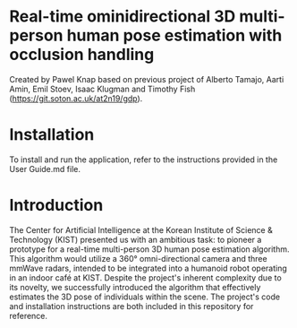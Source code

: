 # Real-time ominidirectional 3D multi-person human pose estimation with occlusion handling
Created by Pawel Knap based on previous project of Alberto Tamajo, Aarti Amin, Emil Stoev, Isaac Klugman and Timothy Fish (https://git.soton.ac.uk/at2n19/gdp).

# Installation
To install and run the application, refer to the instructions provided in the User Guide.md file.

# Introduction
The Center for Artificial Intelligence at the Korean Institute of Science & Technology (KIST) presented us with an ambitious task: to pioneer a prototype for a real-time multi-person 3D human pose estimation algorithm. This algorithm would utilize a 360° omni-directional camera and three mmWave radars, intended to be integrated into a humanoid robot operating in an indoor café at KIST. Despite the project's inherent complexity due to its novelty, we successfully introduced the algorithm that effectively estimates the 3D pose of individuals within the scene. The project's code and installation instructions are both included in this repository for reference.
